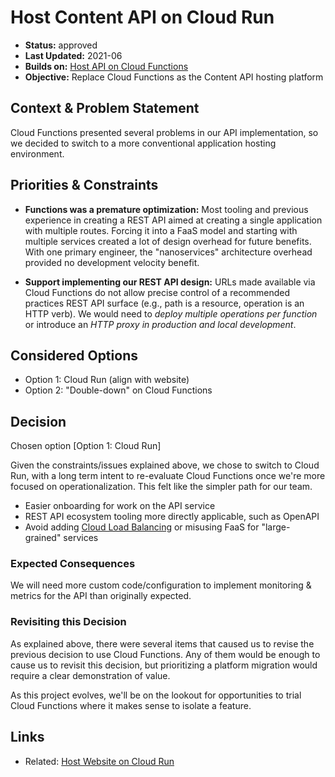 # Host Content API on Cloud Run

* **Status:** approved
* **Last Updated:** 2021-06
* **Builds on:** [Host API on Cloud Functions](2021-04-functions-api.md)
* **Objective:** Replace Cloud Functions as the Content API hosting platform

## Context & Problem Statement

Cloud Functions presented several problems in our API implementation, so we decided to switch to a more conventional application hosting environment.

## Priorities & Constraints <!-- optional -->

* **Functions was a premature optimization:** Most tooling and previous experience in creating a REST API aimed at creating a single application with multiple routes. Forcing it into a FaaS model and starting with multiple services created a lot of design overhead for future benefits. With one primary engineer, the "nanoservices" architecture overhead provided no development velocity benefit.

* **Support implementing our REST API design:** URLs made available via Cloud Functions do not allow precise control of a recommended practices REST API surface (e.g., path is a resource, operation is an HTTP verb). We would need to *deploy multiple operations per function* or introduce an *HTTP proxy in production and local development*.

## Considered Options

* Option 1: Cloud Run (align with website)
* Option 2: "Double-down" on Cloud Functions

## Decision

Chosen option [Option 1: Cloud Run]

Given the constraints/issues explained above, we chose to switch to Cloud Run, with a long term intent to re-evaluate Cloud Functions once we're more focused on operationalization. This felt like the simpler path for our team.

* Easier onboarding for work on the API service
* REST API ecosystem tooling more directly applicable, such as OpenAPI
* Avoid adding [Cloud Load Balancing](https://cloud.google.com/load-balancing/docs) or misusing FaaS for "large-grained" services

### Expected Consequences <!-- optional -->

We will need more custom code/configuration to implement monitoring & metrics for the API than originally expected.

### Revisiting this Decision <!-- optional -->

As explained above, there were several items that caused us to revise the previous decision to use Cloud Functions. Any of them would be enough to cause us to revisit this decision, but prioritizing a platform migration would require a clear demonstration of value.

As this project evolves, we'll be on the lookout for opportunities to trial Cloud Functions where it makes sense to isolate a feature.

## Links

* Related: [Host Website on Cloud Run](2021-04-run-website.md)
